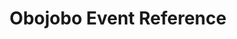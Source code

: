 ---
title: Obojobo Event Reference
redirect_to: "/releases/v5.0.0/developers/events/obojobo_events"
---
